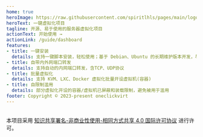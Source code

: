 ```yaml
---
home: true
heroImage: https://raw.githubusercontent.com/spiritlhls/pages/main/logo.jpg
heroText: 一键虚拟化项目
tagline: 开源、易于使用的服务器虚拟化项目
actionText: 开始使用 →
actionLink: /guide/dashboard
features:
- title: 一键安装
  details: 支持一键脚本安装，轻松使用；基于 Debian、Ubuntu 的长期维护版本开发，尽量保证宿主机系统与开发环境一致
- title: 自带内外网端口转发
  details: 支持自动的内网端口转发，含TCP、UDP协议
- title: 批量虚拟化
  details: 支持 KVM、LXC、Docker 虚拟化批量开设虚拟机(容器)
- title: 自限制滥用
  details: 部分虚拟化开设的容器/虚拟机已屏蔽和装载限制，避免被用于滥用
footer: Copyright © 2023-present oneclickvirt
---  
```

<br />本项目采用 <a rel="license" href="http://creativecommons.org/licenses/by-nc-sa/4.0/">知识共享署名-非商业性使用-相同方式共享 4.0 国际许可协议</a> 进行许可。